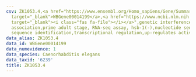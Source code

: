 ```yaml
---
csv: ZK1053.4,<a href="https://www.ensembl.org/Homo_sapiens/Gene/Summary?db=core;g=WBGene00014199"
  target="_blank">WBGene00014199</a>,<a href="https://www.ncbi.nlm.nih.gov/pubmed/30894454"
  target="_blank"><i class="fas fa-file"></i></a>",genetic interference,functional
  association,prime adult stage, RNA-seq assay, hsb-1(-),nucleotide sequence identification,nucleotide
  sequence identification,transcriptional regulation,up-regulates activity
data_alias: ZK1053.4
data_id: WBGene00014199
data_numevidence: 1
data_species: Caenorhabditis elegans
data_taxid: '6239'
title: ZK1053.4
---
```

